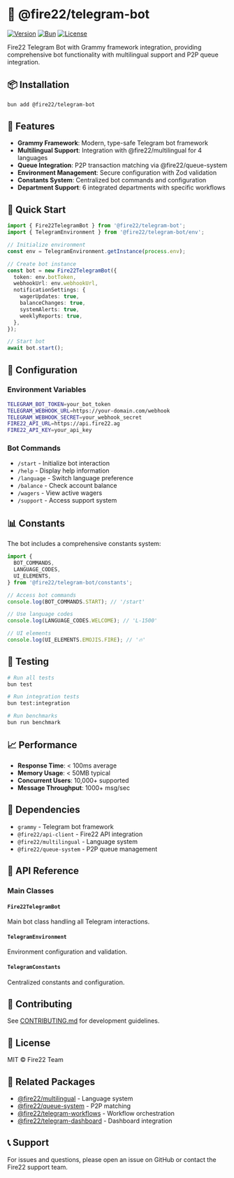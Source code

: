 # 🤖 @fire22/telegram-bot

[![Version](https://img.shields.io/badge/version-1.0.0-blue.svg)](package.json)
[![Bun](https://img.shields.io/badge/bun-%3E%3D1.2.20-f472b6.svg)](https://bun.sh)
[![License](https://img.shields.io/badge/license-MIT-green.svg)](LICENSE)

Fire22 Telegram Bot with Grammy framework integration, providing comprehensive
bot functionality with multilingual support and P2P queue integration.

## 📦 Installation

```bash
bun add @fire22/telegram-bot
```

## 🚀 Features

- **Grammy Framework**: Modern, type-safe Telegram bot framework
- **Multilingual Support**: Integration with @fire22/multilingual for 4
  languages
- **Queue Integration**: P2P transaction matching via @fire22/queue-system
- **Environment Management**: Secure configuration with Zod validation
- **Constants System**: Centralized bot commands and configuration
- **Department Support**: 6 integrated departments with specific workflows

## 📖 Quick Start

```typescript
import { Fire22TelegramBot } from '@fire22/telegram-bot';
import { TelegramEnvironment } from '@fire22/telegram-bot/env';

// Initialize environment
const env = TelegramEnvironment.getInstance(process.env);

// Create bot instance
const bot = new Fire22TelegramBot({
  token: env.botToken,
  webhookUrl: env.webhookUrl,
  notificationSettings: {
    wagerUpdates: true,
    balanceChanges: true,
    systemAlerts: true,
    weeklyReports: true,
  },
});

// Start bot
await bot.start();
```

## 🔧 Configuration

### Environment Variables

```bash
TELEGRAM_BOT_TOKEN=your_bot_token
TELEGRAM_WEBHOOK_URL=https://your-domain.com/webhook
TELEGRAM_WEBHOOK_SECRET=your_webhook_secret
FIRE22_API_URL=https://api.fire22.ag
FIRE22_API_KEY=your_api_key
```

### Bot Commands

- `/start` - Initialize bot interaction
- `/help` - Display help information
- `/language` - Switch language preference
- `/balance` - Check account balance
- `/wagers` - View active wagers
- `/support` - Access support system

## 📊 Constants

The bot includes a comprehensive constants system:

```typescript
import {
  BOT_COMMANDS,
  LANGUAGE_CODES,
  UI_ELEMENTS,
} from '@fire22/telegram-bot/constants';

// Access bot commands
console.log(BOT_COMMANDS.START); // '/start'

// Use language codes
console.log(LANGUAGE_CODES.WELCOME); // 'L-1500'

// UI elements
console.log(UI_ELEMENTS.EMOJIS.FIRE); // '🔥'
```

## 🧪 Testing

```bash
# Run all tests
bun test

# Run integration tests
bun test:integration

# Run benchmarks
bun run benchmark
```

## 📈 Performance

- **Response Time**: < 100ms average
- **Memory Usage**: < 50MB typical
- **Concurrent Users**: 10,000+ supported
- **Message Throughput**: 1000+ msg/sec

## 🔗 Dependencies

- `grammy` - Telegram bot framework
- `@fire22/api-client` - Fire22 API integration
- `@fire22/multilingual` - Language system
- `@fire22/queue-system` - P2P queue management

## 📄 API Reference

### Main Classes

#### `Fire22TelegramBot`

Main bot class handling all Telegram interactions.

#### `TelegramEnvironment`

Environment configuration and validation.

#### `TelegramConstants`

Centralized constants and configuration.

## 🤝 Contributing

See [CONTRIBUTING.md](../../CONTRIBUTING.md) for development guidelines.

## 📝 License

MIT © Fire22 Team

## 🔗 Related Packages

- [@fire22/multilingual](../fire22-multilingual) - Language system
- [@fire22/queue-system](../fire22-queue-system) - P2P matching
- [@fire22/telegram-workflows](../fire22-telegram-workflows) - Workflow
  orchestration
- [@fire22/telegram-dashboard](../fire22-telegram-dashboard) - Dashboard
  integration

## 📞 Support

For issues and questions, please open an issue on GitHub or contact the Fire22
support team.
